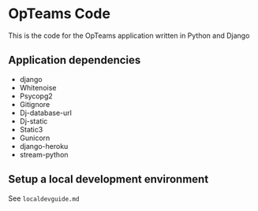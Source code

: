 # OpTeams Code
This is the code for the OpTeams application written in Python and Django

## Application dependencies
* django
* Whitenoise
* Psycopg2
* Gitignore
* Dj-database-url
* Dj-static
* Static3
* Gunicorn
* django-heroku
* stream-python

## Setup a local development environment
See `localdevguide.md`